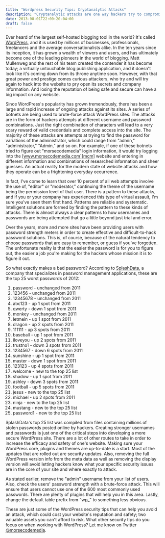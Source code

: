 ```yaml
---
title: "Wordpress Security Tips: Cryptanalytic Attacks"
description: "Cryptanalytic attacks are one way hackers try to compromise your site. Staying up to date on WordPress security tips can be crucial."
date: 2013-08-01T22:00:20-04:00
draft: false
---
```


Ever heard of the largest self-hosted blogging tool in the world? It's called [WordPress][wp], and it is used by millions of businesses, professionals, freelancers and the average conversationalists alike. In the ten years since its inception, it has grown a wealth of viewers and users, and has ultimately become one of the leading pioneers in the world of blogging. Matt Mullenweg and the rest of his team created the contender it has become today; a virtually untouchable blog publishing application, and it doesn't look like it's coming down from its throne anytime soon. However, with that great power and prestige comes curious attackers, who try and will try again to hack into the website to pry open its secrets and company information. And losing the reputation of being safe and secure can have a big impact on any website.

Since WordPress's popularity has grown tremendously, there has been a large and rapid increase of ongoing attacks against its sites. A series of botnets are being used to brute-force attack WordPress sites. The attacks are in the form of hackers attempts at different username and password combinations. Just the right combination of characters will lead to a very scary reward of valid credentials and complete access into the site. The majority of these attacks are attempts at trying to find the password for variations of the administrator, which could range from "admin," "administrator," "Admin," and so on. For example, if one of these botnets tried to figure out "morsecodemedia" login information, it would try logging into the [www.morsecodemedia.com][mcm] website and entering in different information and combinations of researched information and sheer guesses. An actual reality for the modern state of website attacks and how they operate can be a frightening everyday occurrence.

In fact, I've come to learn that over 10 percent of all web attempts involve the use of, "editor" or "moderator," continuing the theme of the username being the permission level of that user. There is a pattern to these attacks, and if you or your company has experienced this type of virtual assault, I'm sure you've seen them first hand. Patterns are reliable and systematic. Intelligent solutions are formed by finding the pattern to these kinds of attacks. There is almost always a clear patterns to how usernames and passwords are being attempted that go a little beyond just trial and error.

Over the years, more and more sites have been providing users with password strength meters in order to create effective and difficult-to-hack password solutions. This is, of course, because of the natural tendency to choose passwords that are easy to remember, or guess if you've forgotten. The unfortunate reality is that the easier the password is for you to figure out, the easier a job you're making for the hackers whose mission it is to figure it out.

So what exactly makes a bad password? According to [SplashData][sd], a company that specializes in password management applications, these are the top 25 worst passwords of 2012:

1. password - unchanged from 2011
1. 123456 - unchanged from 2011
1. 12345678 - unchanged from 2011
1. abc123 - up 1 spot from 2011
1. qwerty - down 1 spot from 2011
1. monkey - unchanged from 2011
1. letmein - up 1 spot from 2011
1. dragon - up 2 spots from 2011
1. 111111 - up 3 spots from 2011
1. baseball - up 1 spot from 2011
1. iloveyou - up 2 spots from 2011
1. trustno1 - down 3 spots from 2011
1. 1234567 - down 6 spots from 2011
1. sunshine - up 1 spot from 2011
1. master - down 1 spot from 2011
1. 123123 - up 4 spots from 2011
1. welcome - new to the top 25 list
1. shadow - up 1 spot from 2011
1. ashley - down 3 spots from 2011
1. football - up 5 spots from 2011
1. jesus - new to the top 25 list
1. michael - up 2 spots from 2011
1. ninja - new to the top 25 list
1. mustang - new to the top 25 list
1. password1 - new to the top 25 list

SplashData's top 25 list was compiled from files containing millions of stolen passwords posted online by hackers. Creating stronger usernames and passwords is just one of the critical steps into developing a more secure WordPress site. There are a lot of other routes to take in order to increase the efficacy and safety of one's website. Making sure your WordPress core, plugins and themes are up-to-date is a start. Most of the updates that are rolled out are security updates. Also, removing the full WordPress version info from the meta data as well as removing the display version will avoid letting hackers know what your specific security issues are in the core of your site and where exactly to attack.

As stated earlier, remove the "admin" username from your list of users. Also, check the users' password strength with a brute-force attack. This will ensure that users cannot use one of the 600 most commonly used passwords. There are plenty of plugins that will help you in this area. Lastly, change the default table prefix from "wp_" to something less obvious.

These are just some of the WordPress security tips that can help you avoid an attack, which could cost your website's reputation and safety; two valuable assets you can't afford to risk. What other security tips do you focus on when working with WordPress? Let me know on Twitter [@morsecodemedia][twacct].

[twacct]: https://twitter.com/morsecodemedia "Follow @morsecodemedia on Twitter"
[wp]: https://wordpress.org/ "WordPress"
[mcm]: https://www.morsecodemedia.com "MorseCodeMedia"
[sd]: http://splashdata.com/press/pr121023.htm "SplashData"
